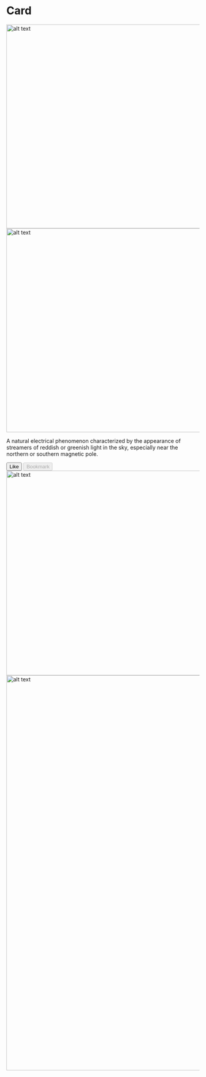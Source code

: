 # Card

<div class="cgrid">
  <ad-card title-label="Aurora" subtitle-label="Borealis">
    <picture slot="media">
      <source srcset="https://upload.wikimedia.org/wikipedia/commons/c/cf/Northern_Lights_02.jpg" type="image/webp">
      <img loading="lazy" src="https://upload.wikimedia.org/wikipedia/commons/c/cf/Northern_Lights_02.jpg" width="800" height="531" alt="alt text">
    </picture>
    <picture slot="thumbnail">
      <source srcset="https://upload.wikimedia.org/wikipedia/commons/c/cf/Northern_Lights_02.jpg" type="image/webp">
      <img loading="lazy" src="https://upload.wikimedia.org/wikipedia/commons/c/cf/Northern_Lights_02.jpg" width="800" height="531" alt="alt text">
    </picture>
    <p slot="text">
      A natural electrical phenomenon characterized by the appearance of streamers of reddish or greenish light in the sky, especially near the northern or southern magnetic pole.
    </p>
    <div slot="actions">
      <button class="text">Like</button>
      <button disabled class="text">Bookmark</button>
    </div>
  </ad-card>
  <ad-card title-label="Title" subtitle-label="Subtitle">
    <picture slot="media">
      <source srcset="https://upload.wikimedia.org/wikipedia/commons/0/07/Aurore_australe_-_Aurora_australis.jpg" type="image/jpeg">
      <img loading="lazy" src="https://upload.wikimedia.org/wikipedia/commons/0/07/Aurore_australe_-_Aurora_australis.jpg" width="800" height="533" alt="alt text">
    </picture>
  </ad-card>
  <ad-card title-label="Title" subtitle-label="Subtitle">
    <picture slot="media">
      <source srcset="https://upload.wikimedia.org/wikipedia/commons/1/1d/Red_and_green_aurora.jpg" type="image/webp">
      <img loading="lazy" src="https://upload.wikimedia.org/wikipedia/commons/1/1d/Red_and_green_aurora.jpg" width="1526" height="1029" alt="alt text">
    </picture>
  </ad-card>
</div>
